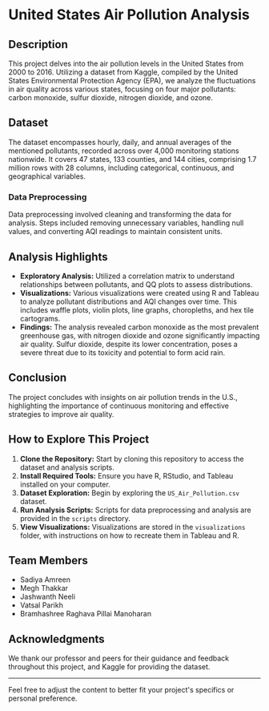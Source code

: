 # United States Air Pollution Analysis

## Description
This project delves into the air pollution levels in the United States from 2000 to 2016. Utilizing a dataset from Kaggle, compiled by the United States Environmental Protection Agency (EPA), we analyze the fluctuations in air quality across various states, focusing on four major pollutants: carbon monoxide, sulfur dioxide, nitrogen dioxide, and ozone.

## Dataset
The dataset encompasses hourly, daily, and annual averages of the mentioned pollutants, recorded across over 4,000 monitoring stations nationwide. It covers 47 states, 133 counties, and 144 cities, comprising 1.7 million rows with 28 columns, including categorical, continuous, and geographical variables.

### Data Preprocessing
Data preprocessing involved cleaning and transforming the data for analysis. Steps included removing unnecessary variables, handling null values, and converting AQI readings to maintain consistent units.

## Analysis Highlights
- **Exploratory Analysis:** Utilized a correlation matrix to understand relationships between pollutants, and QQ plots to assess distributions.
- **Visualizations:** Various visualizations were created using R and Tableau to analyze pollutant distributions and AQI changes over time. This includes waffle plots, violin plots, line graphs, choropleths, and hex tile cartograms.
- **Findings:** The analysis revealed carbon monoxide as the most prevalent greenhouse gas, with nitrogen dioxide and ozone significantly impacting air quality. Sulfur dioxide, despite its lower concentration, poses a severe threat due to its toxicity and potential to form acid rain.

## Conclusion
The project concludes with insights on air pollution trends in the U.S., highlighting the importance of continuous monitoring and effective strategies to improve air quality.

## How to Explore This Project
1. **Clone the Repository:** Start by cloning this repository to access the dataset and analysis scripts.
2. **Install Required Tools:** Ensure you have R, RStudio, and Tableau installed on your computer.
3. **Dataset Exploration:** Begin by exploring the `US_Air_Pollution.csv` dataset.
4. **Run Analysis Scripts:** Scripts for data preprocessing and analysis are provided in the `scripts` directory.
5. **View Visualizations:** Visualizations are stored in the `visualizations` folder, with instructions on how to recreate them in Tableau and R.

## Team Members
- Sadiya Amreen
- Megh Thakkar
- Jashwanth Neeli
- Vatsal Parikh
- Bramhashree Raghava Pillai Manoharan

## Acknowledgments
We thank our professor and peers for their guidance and feedback throughout this project, and Kaggle for providing the dataset.

---

Feel free to adjust the content to better fit your project's specifics or personal preference.
